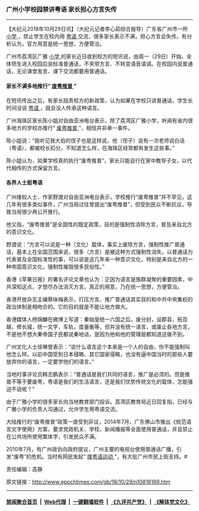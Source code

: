 ### 广州小学校园禁讲粤语 家长担心方言失传
------------------------

<p>
 【大纪元2018年10月29日讯】（大纪元记者李心茹综合报导）广东省广州市一所
 <a href="http://www.epochtimes.com/gb/tag/%E5%B0%8F%E5%AD%A6.html">
  小学
 </a>
 ，禁止学生在校内用
 <a href="http://www.epochtimes.com/gb/tag/%E7%B2%A4%E8%AF%AD.html">
  粤语
 </a>
 交流，很多家长表示不满，担心方言会失传。有分析认为，官方用意是统一思想，方便管治。
</p>
<p>
 广州市荔湾区广雅
 <a href="http://www.epochtimes.com/gb/tag/%E5%B0%8F%E5%AD%A6.html">
  小学
 </a>
 的家长近日收到校方的短讯说，由周一（29日）开始，全体师生进入校园后说标准普通话，不夹带方言、不转变语音语调。在校园内说普通话，无论课堂发言、课下交流都要用普通话。
</p>
<h4>
 家长不满多地推行“
 <a href="http://www.epochtimes.com/gb/tag/%E5%BA%9F%E7%B2%A4%E6%8E%A8%E6%99%AE.html">
  废粤推普
 </a>
 ”
</h4>
<p>
 在短讯传出之后，有家长指责校方的新政策，认为如果在学校只讲普通话，学生长时间没说
 <a href="http://www.epochtimes.com/gb/tag/%E7%B2%A4%E8%AF%AD.html">
  粤语
 </a>
 ，就会没人传承这种语言。
</p>
<p>
 广州海珠区家长陈小姐对自由亚洲电台表示，除了荔湾区广雅小学，听闻有省内很多地方的学校亦推行“
 <a href="http://www.epochtimes.com/gb/tag/%E5%BA%9F%E7%B2%A4%E6%8E%A8%E6%99%AE.html">
  废粤推普
 </a>
 ”，相信并非单一事件。
</p>
<p>
 陈小姐说：“我听见我大伯的侄子也是这样说，他（侄子）说有一次老师说白话（粤语），都被校长扣分，不知道怎么样，在海珠区经常都有发生这些事。”
</p>
<p>
 陈小姐认为，如果学校真的执行“废粤推普”，家长只能自行在家中教导子女，以代代相传的方式保留方言。
</p>
<h4>
 各界人士挺粤语
</h4>
<p>
 广州维权人士、作家野渡对自由亚洲电台表示，学校推行“废粤推普”并不罕见，这几年有很多类似事件，广州当局过往曾提出“废粤推普”，但受到民众不断抗议，导致当局很少再公开推行。
</p>
<p>
 他又指，“废粤推普”是全国性的既定政策，目的是强制性消除方言，普及来自北方的意识文化。
</p>
<p>
 野渡说：“方言可以说是一种（文化）载体，事实上废除方言，强制性推广普通话，基本上在全国范围来说，很多（方言）是被这种方式强制性消失，以普通话为代表普及全国标准性的事，可以说是这几年来一种意识文化，特别是来自北方的一种帝国意识文化，强制性摧毁很多民俗性。”
</p>
<p>
 香港《苹果日报》的署名评论文章也认为：正因为语言是族群凝聚的重要因素，中共深知这点，才想尽办法消灭方言。真正的用意，乃在统一思想，方便管治。
</p>
<p>
 香港开放杂志主编蔡咏梅表示，打压方言、推广普通话其实目的和中共中央集权的政治体制是相吻合的。它的目的就是不能让地方做大。
</p>
<p>
 香港媒体人杨锦麟在微博上写道：秦始皇统一六国之后，废分封，设郡县，拓百越，修长城，统一文字，车轨，度量衡等，但并没有统一语言，或废止各地方言，不是他不想大秦帝国子民都说秦地话，是因为他和他的管理层都知道这做不到。
</p>
<p>
 广州文化人士徐琳曾表示：“说什么语言这个本来是一个人的自由，你不能强制叫他怎么样。以前中国受到日本侵略、其它国家侵略，也没有逼中国当时的那些人要放弃你的语言，一定要学他们的语言。”
</p>
<p>
 当地时事评论员韩志鹏表示：“普通话是我们共同的语言，推广是必须的。但是推普不等于要废粤，粤语是我们的生活语言，还是我们优势传统文化的载体，怎能强迫不说呢？”
</p>
<p>
 由于广雅小学的很多家长向当地教育部门投诉。荔湾区教育局近日回复指，已经与广雅小学的负责人沟通过，允许学生用粤语交流。
</p>
<p>
 大陆推行的“废粤推普”政策一直受到非议，2014年7月，广东佛山市推出《规范语言文字使用》方案，要求党政机关、学校、新闻播报等全面使用普通话，并且禁止在公共场所使用繁体字，引发民众不满。
</p>
<p>
 2010年7月，有广州政协向政府提议，广州主要的电视台使用普通话广播，引发“废粤”的危机。当时有网民发起“
 <a href="http://www.epochtimes.com/gb/tag/%E6%92%91%E7%B2%A4%E8%AF%AD%E8%BF%90%E5%8A%A8.html">
  撑粤语运动
 </a>
 ”，有大批广州市民上街支持。#
</p>
<p>
 责任编辑：高静
</p>

原文链接：http://www.epochtimes.com/gb/18/10/29/n10816189.htm


------------------------
#### [禁闻聚合首页](https://github.com/gfw-breaker/banned-news/blob/master/README.md) &nbsp;|&nbsp; [Web代理](https://github.com/gfw-breaker/open-proxy/blob/master/README.md) &nbsp;|&nbsp; [一键翻墙软件](https://github.com/gfw-breaker/nogfw/blob/master/README.md) &nbsp;|&nbsp; [《九评共产党》](https://github.com/gfw-breaker/9ping.md/blob/master/README.md#九评之一评共产党是什么) &nbsp;|&nbsp; [《解体党文化》](https://github.com/gfw-breaker/jtdwh.md/blob/master/README.md#绪论)